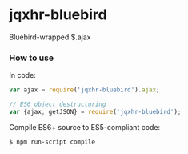 # jqxhr-bluebird

Bluebird-wrapped $.ajax

### How to use

In code:

```JavaScript
var ajax = require('jqxhr-bluebird').ajax;

// ES6 object destructuring
var {ajax, getJSON} = require('jqxhr-bluebird');
```

Compile ES6+ source to ES5-compliant code:

```Console
$ npm run-script compile 
```

